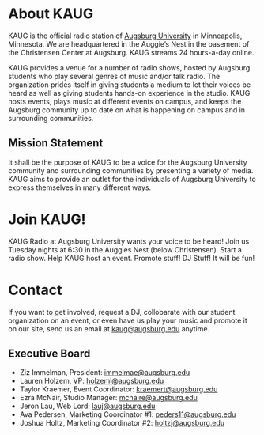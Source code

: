 # About KAUG
KAUG is the official radio station of <a href="http://www.augsburg.edu/">Augsburg University</a> in Minneapolis, Minnesota. We are headquartered in the Auggie’s Nest in the basement of the Christensen Center at Augsburg. KAUG streams 24 hours-a-day online.

KAUG provides a venue for a number of radio shows, hosted by Augsburg students who play several genres of music and/or talk radio. The organization prides itself in giving students a medium to let their voices be heard as well as giving students hands-on experience in the studio. KAUG hosts events, plays music at different events on campus, and keeps the Augsburg community up to date on what is happening on campus and in surrounding communities.

## Mission Statement
It shall be the purpose of KAUG to be a voice for the Augsburg University community and surrounding communities by presenting a variety of media. KAUG aims to provide an outlet for the individuals of Augsburg University to express themselves in many different ways.

# Join KAUG!
KAUG Radio at Augsburg University wants your voice to be heard!  Join us Tuesday nights at 6:30 in the Auggies Nest (below Christensen).  Start a radio show.  Help KAUG host an event.  Promote stuff!  DJ Stuff!  It will be fun!

# Contact
If you want to get involved, request a DJ, collobarate with our student organization on an event, or even have us play your music and promote it on our site, send us an email at <a href="mailto:kaug@augsburg.edu">kaug@augsburg.edu</a> anytime.

## Executive Board
- Ziz Immelman, President: <a href="mailto:immelmae@augsburg.edu">immelmae@augsburg.edu</a>
- Lauren Holzem, VP: <a href="mailto:holzeml@augsburg.edu">holzeml@augsburg.edu</a>
- Taylor Kraemer, Event Coordinator: <a href="mailto:kraemert@augsburg.edu">kraemert@augsburg.edu</a>
- Ezra McNair, Studio Manager: <a href="mailto:mcnaire@augsburg.edu">mcnaire@augsburg.edu</a>
- Jeron Lau, Web Lord: <a href="mailto:lauj@augsburg.edu">lauj@augsburg.edu</a>
- Ava Pedersen, Marketing Coordinator #1: <a href="mailto:peders11@augsburg.edu">peders11@augsburg.edu</a>
- Joshua Holtz, Marketing Coordinator #2: <a href="mailto:holtzj@augsburg.edu">holtzj@augsburg.edu</a>
